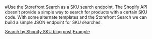 #Use the Storefront Search as a SKU search endpoint.
The Shopify API doesn't provide a simple way to search for products with a certain SKU code. With some alternate templates and the Storefront Search we can build a simple JSON endpoint for SKU searches.

[Search by Shopify SKU blog post](https://freakdesign.com.au/blogs/news/search-for-a-shopify-product-by-sku)
[Example](https://jasons-experiments.myshopify.com/search?type=product&q=sku:23200&view=sku)
